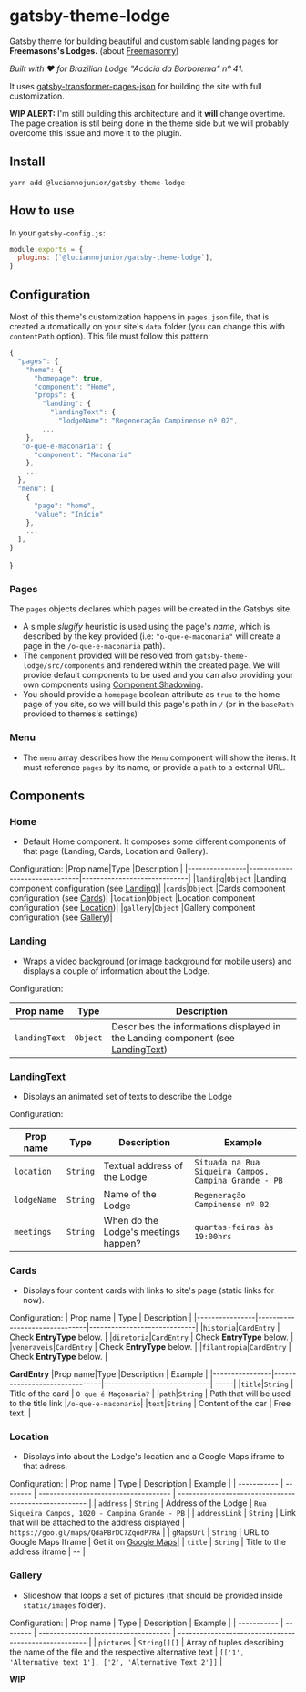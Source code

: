 # gatsby-theme-lodge

Gatsby theme for building beautiful and customisable landing pages for **Freemasons's Lodges.** (about [Freemasonry](https://en.wikipedia.org/wiki/Freemasonry))

_Built with :heart: for Brazilian Lodge "Acácia da Borborema" nº 41._

It uses [gatsby-transformer-pages-json](https://github.com/luciannojunior/gatsby-transformer-pages-json) for building the site with full customization.

**WIP ALERT:** I'm still building this architecture and it **will** change overtime. The page creation is stil being done in the theme side but we will probably overcome this issue and move it to the plugin.

## Install

`yarn add @luciannojunior/gatsby-theme-lodge`

## How to use

In your `gatsby-config.js`:

```javascript
module.exports = {
  plugins: [`@luciannojunior/gatsby-theme-lodge`],
}
```

## Configuration

Most of this theme's customization happens in `pages.json` file, that is created automatically on your site's `data` folder (you can change this with `contentPath` option). This file must follow this pattern:

```javascript
{
  "pages": {
    "home": {
      "homepage": true,
      "component": "Home",
      "props": {
        "landing": {
          "landingText": {
            "lodgeName": "Regeneração Campinense nº 02",
        ...
    },
   "o-que-e-maconaria": {
      "component": "Maconaria"
    },
    ...
  },
  "menu": [
    {
      "page": "home",
      "value": "Início"
    },
    ...
  ],
}
```
}
### Pages

The `pages` objects declares which pages will be created in the Gatsbys site.

- A simple _slugify_ heuristic is used using the page's _name_, which is described by the key provided (i.e: `"o-que-e-maconaria"` will create a page in the `/o-que-e-maconaria` path).
- The `component` provided will be resolved from `gatsby-theme-lodge/src/components` and rendered within the created page. We will provide default components to be used and you can also providing your own components using [Component Shadowing](https://www.gatsbyjs.org/blog/2019-04-29-component-shadowing/).
- You should provide a `homepage` boolean attribute as `true` to the home page of you site, so we will build this page's path in `/` (or in the `basePath` provided to themes's settings)

### Menu

- The `menu` array describes how the `Menu` component will show the items. It must reference `pages` by its name, or provide a `path` to a external URL.

## Components

### Home

- Default Home component. It composes some different components of that page (Landing, Cards, Location and Gallery).

Configuration:
|Prop name|Type |Description |
|----------------|-------------------------------|-----------------------------|
|`landing`|`Object` |Landing component configuration (see [Landing](#landing))|
|`cards`|`Object` |Cards component configuration (see [Cards](#cards))|
|`location`|`Object` |Location component configuration (see [Location](#location))|
|`gallery`|`Object` |Gallery component configuration (see [Gallery](#gallery))|

### Landing

- Wraps a video background (or image background for mobile users) and displays a couple of information about the Lodge.

Configuration:

| Prop name     | Type     | Description                                                                                     |
| ------------- | -------- | ----------------------------------------------------------------------------------------------- |
| `landingText` | `Object` | Describes the informations displayed in the Landing component (see [LandingText](#landingtext)) |

### LandingText

- Displays an animated set of texts to describe the Lodge

Configuration:

| Prop name   | Type     | Description                          | Example                                               |
| ----------- | -------- | ------------------------------------ | ----------------------------------------------------- |
| `location`  | `String` | Textual address of the Lodge         | `Situada na Rua Siqueira Campos, Campina Grande - PB` |
| `lodgeName` | `String` | Name of the Lodge                    | `Regeneração Campinense nº 02`                        |
| `meetings`  | `String` | When do the Lodge's meetings happen? | `quartas-feiras às 19:00hrs`                          |

### Cards

- Displays four content cards with links to site's page (static links for now).

Configuration:
| Prop name | Type | Description |
|----------------|-------------------------------|-----------------------------|
|`historia`|`CardEntry` | Check **EntryType** below. |
|`diretoria`|`CardEntry` | Check **EntryType** below. |
|`veneraveis`|`CardEntry` | Check **EntryType** below. |
|`filantropia`|`CardEntry` | Check **EntryType** below. |

**CardEntry**
|Prop name|Type |Description | Example |
|----------------|-------------------------------|-----------------------------| -----|
|`title`|`String` | Title of the card | `O que é Maçonaria?` |
|`path`|`String` | Path that will be used to the title link |`/o-que-e-maconario`|
|`text`|`String` | Content of the car | Free text. |

### Location

- Displays info about the Lodge's location and a Google Maps iframe to that adress.

Configuration:
| Prop name   | Type     | Description                          | Example                                               |
| ----------- | -------- | ------------------------------------ | ----------------------------------------------------- |
| `address`  | `String` | Address of the Lodge         | `Rua Siqueira Campos, 1020 - Campina Grande - PB` |
| `addressLink` | `String` | Link that will be attached to the address displayed | `https://goo.gl/maps/QdaPBrDC7ZqodP7RA`                        |
| `gMapsUrl`  | `String` | URL to Google Maps Iframe | Get it on [Google Maps](https://maps.google.com)|
| `title`  | `String` | Title to the address iframe | -- |

### Gallery

- Slideshow that loops a set of pictures (that should be provided inside `static/images` folder).

Configuration:
| Prop name   | Type     | Description                          | Example                                               |
| ----------- | -------- | ------------------------------------ | ----------------------------------------------------- |
| `pictures`  | `String[][]` | Array of tuples describing the name of the file and the respective alternative text | `[['1', 'Alternative text 1'], ['2', 'Alternative Text 2']]` |

**WIP**
